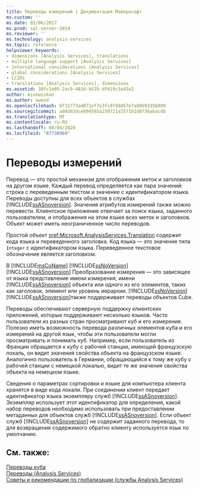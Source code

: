 ```yaml
---
title: Переводы измерений | Документация Майкрософт
ms.custom: ''
ms.date: 03/06/2017
ms.prod: sql-server-2014
ms.reviewer: ''
ms.technology: analysis-services
ms.topic: reference
helpviewer_keywords:
- dimensions [Analysis Services], translations
- multiple language support [Analysis Services]
- international considerations [Analysis Services]
- global considerations [Analysis Services]
- LCIDs
- translations [Analysis Services], dimensions
ms.assetid: 38fc1e05-2ac9-4816-b52b-dfd19c3a43a2
author: minewiskan
ms.author: owend
ms.openlocfilehash: 6f31773ad871ef7e3fc8f99d57e7a9099335b899
ms.sourcegitcommit: ad4d92dce894592a259721a1571b1d8736abacdb
ms.translationtype: MT
ms.contentlocale: ru-RU
ms.lasthandoff: 08/04/2020
ms.locfileid: "87738969"
---
```

# <a name="dimension-translations"></a>Переводы измерений
  Перевод — это простой механизм для отображения меток и заголовков на другом языке. Каждый перевод определяется как пара значений: строка с переведенным текстом и значение с идентификатором языка. Переводы доступны для всех объектов в службах [!INCLUDE[ssASnoversion](../../includes/ssasnoversion-md.md)]. Значения атрибутов измерений также можно перевести. Клиентское приложение отвечает за поиск языка, заданного пользователем, и отображения на этом языке всех меток и заголовков. Объект может иметь неограниченное число переводов.  
  
 Простой объект <xref:Microsoft.AnalysisServices.Translation> содержит кода языка и переведенного заголовка. Код языка — это значение типа `Integer` с идентификатором языка. Переведенное текстовое обозначение является заголовком.  
  
 В [!INCLUDE[msCoName](../../includes/msconame-md.md)] [!INCLUDE[ssNoVersion](../../includes/ssnoversion-md.md)] [!INCLUDE[ssASnoversion](../../includes/ssasnoversion-md.md)] Преобразование измерения — это зависящее от языка представление имени измерения, имени [!INCLUDE[ssASnoversion](../../includes/ssasnoversion-md.md)] объекта или одного из его элементов, таких как заголовок, элемент или уровень иерархии. [!INCLUDE[ssNoVersion](../../includes/ssnoversion-md.md)][!INCLUDE[ssASnoversion](../../includes/ssasnoversion-md.md)]также поддерживает переводы объектов Cube.  
  
 Переводы обеспечивают серверную поддержку клиентских приложений, которые поддерживают несколько языков. Часто пользователи из разных стран просматривают куб и его измерения. Полезно иметь возможность перевода различных элементов куба и его измерений на другой язык, чтобы эти пользователи могли просматривать и понимать куб. Например, если пользователь из Франции обращается к кубу с рабочей станции, имеющей французскую локаль, он видит значения свойства объекта на французском языке. Аналогично пользователь в Германии, обращающийся к тому же кубу с рабочей станции с немецкой локалью, видит те же значения свойства объекта на немецком языке.  
  
 Сведения о параметрах сортировки и языке для компьютера клиента хранятся в виде кода локали. При соединении клиент передает идентификатор языка экземпляру служб [!INCLUDE[ssASnoversion](../../includes/ssasnoversion-md.md)]. Экземпляр использует этот идентификатор для определения, какой набор переводов необходимо использовать при предоставлении метаданных для объектов служб [!INCLUDE[ssASnoversion](../../includes/ssasnoversion-md.md)]. Если объект служб [!INCLUDE[ssASnoversion](../../includes/ssasnoversion-md.md)] не содержит заданного перевода, то для возвращения содержимого обратно клиенту используется язык по умолчанию.  
  
## <a name="see-also"></a>См. также:  
 [Переводы куба](../multidimensional-models-olap-logical-cube-objects/cube-translations.md)   
 [Переводы &#40;Analysis Services&#41;](../translations-analysis-services.md)   
 [Советы и рекомендации по глобализации (службы Analysis Services)](../globalization-tips-and-best-practices-analysis-services.md)  
  
  

